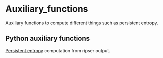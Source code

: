 # Auxiliary_functions
Auxiliary functions to compute different things such as persistent entropy.


## Python auxiliary functions

[Persistent entropy](https://github.com/Cimagroup/Auxiliary_functions/tree/master/Python/Functions) computation from ripser output.
